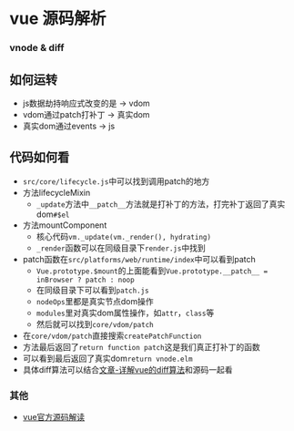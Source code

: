# vue 源码解析

### vnode & diff

## 如何运转

* js数据劫持响应式改变的是 -> vdom
* vdom通过patch打补丁 -> 真实dom
* 真实dom通过events -> js

## 代码如何看

* `src/core/lifecycle.js`中可以找到调用patch的地方
* 方法lifecycleMixin
  * `_update`方法中`__patch__`方法就是打补丁的方法，打完补丁返回了真实dom`#$el`
* 方法mountComponent
  * 核心代码`vm._update(vm._render(), hydrating)`
  * `_render`函数可以在同级目录下`render.js`中找到
* patch函数在`src/platforms/web/runtime/index`中可以看到patch
  * `Vue.prototype.$mount`的上面能看到`Vue.prototype.__patch__ = inBrowser ? patch : noop`
  * 在同级目录下可以看到`patch.js`
  * `nodeOps`里都是真实节点dom操作
  * `modules`里对真实dom属性操作，如`attr`，`class`等
  * 然后就可以找到`core/vdom/patch`
* 在`core/vdom/patch`直接搜索`createPatchFunction`
 * 方法最后返回了`return function patch`这是我们真正打补丁的函数
 * 可以看到最后返回了真实dom`return vnode.elm`
 * 具体diff算法可以结合[文章-详解vue的diff算法](https://www.cnblogs.com/wind-lanyan/p/9061684.html)和源码一起看



### 其他
 - [vue官方源码解读](https://vue-js.com/learn-vue/virtualDOM/patch.html#_2-patch) 








